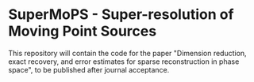 # SuperMoPS - **Super**-resolution of **Mo**ving **P**oint **S**ources 

This repository will contain the code for the paper "Dimension reduction, exact recovery, and error estimates for sparse reconstruction in phase space", to be published after journal acceptance.
